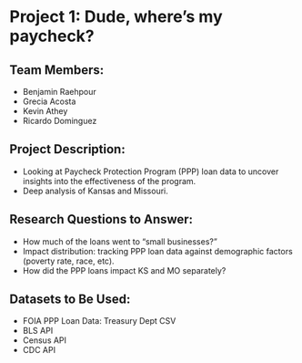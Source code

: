 # Project 1: Dude, where’s my paycheck?
## Team Members:
- Benjamin Raehpour
- Grecia Acosta
- Kevin Athey
- Ricardo Dominguez

## Project Description:
- Looking at Paycheck Protection Program (PPP) loan data to uncover insights into the effectiveness of the program.
- Deep analysis of Kansas and Missouri.

## Research Questions to Answer:
- How much of the loans went to “small businesses?”
- Impact distribution: tracking PPP loan data against demographic factors (poverty rate, race, etc).
- How did the PPP loans impact KS and MO separately?

## Datasets to Be Used:
- FOIA PPP Loan Data: Treasury Dept CSV
- BLS API
- Census API
- CDC API

